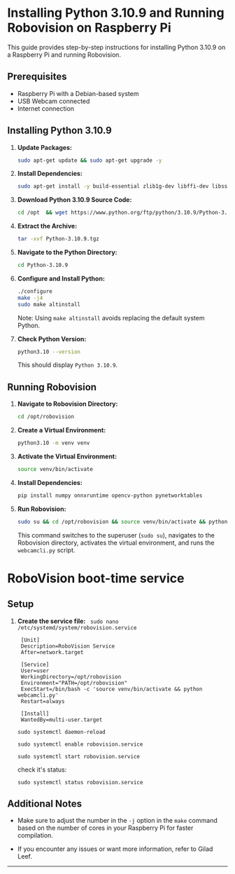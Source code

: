 # Installing Python 3.10.9 and Running Robovision on Raspberry Pi

This guide provides step-by-step instructions for installing Python 3.10.9 on a Raspberry Pi and running Robovision.

## Prerequisites

- Raspberry Pi with a Debian-based system
- USB Webcam connected
- Internet connection

## Installing Python 3.10.9

1. **Update Packages:**

    ```bash
    sudo apt-get update && sudo apt-get upgrade -y
    ```

2. **Install Dependencies:**

    ```bash
    sudo apt-get install -y build-essential zlib1g-dev libffi-dev libssl-dev libncurses5-dev libsqlite3-dev libreadline-dev libbz2-dev liblzma-dev libgdbm-dev tk-dev libdb-dev libpcap-dev libgl1-mesa-glx
    ```

3. **Download Python 3.10.9 Source Code:**

    ```bash
    cd /opt  && wget https://www.python.org/ftp/python/3.10.9/Python-3.10.9.tgz
    ```

4. **Extract the Archive:**

    ```bash
    tar -xvf Python-3.10.9.tgz
    ```

5. **Navigate to the Python Directory:**

    ```bash
    cd Python-3.10.9
    ```

6. **Configure and Install Python:**

    ```bash
    ./configure
    make -j4
    sudo make altinstall
    ```

   Note: Using `make altinstall` avoids replacing the default system Python.

7. **Check Python Version:**

    ```bash
    python3.10 --version
    ```

   This should display `Python 3.10.9`.

## Running Robovision

1. **Navigate to Robovision Directory:**

    ```bash
    cd /opt/robovision
    ```

2. **Create a Virtual Environment:**

    ```bash
    python3.10 -m venv venv
    ```

3. **Activate the Virtual Environment:**

    ```bash
    source venv/bin/activate
    ```

4. **Install Dependencies:**

    ```bash
    pip install numpy onnxruntime opencv-python pynetworktables
    ```

5. **Run Robovision:**

    ```bash
    sudo su && cd /opt/robovision && source venv/bin/activate && python3.10 webcamcli.py
    ```

   This command switches to the superuser (`sudo su`), navigates to the Robovision directory, activates the virtual environment, and runs the `webcamcli.py` script.
# RoboVision boot-time service

## Setup

1. **Create the service file:**
   `
   sudo nano /etc/systemd/system/robovision.service`
   ```
    [Unit]
    Description=RoboVision Service
    After=network.target
    
    [Service]
    User=user
    WorkingDirectory=/opt/robovision
    Environment="PATH=/opt/robovision"
    ExecStart=/bin/bash -c 'source venv/bin/activate && python webcamcli.py'
    Restart=always
    
    [Install]
    WantedBy=multi-user.target

   ```
   `sudo systemctl daemon-reload`
   
   `sudo systemctl enable robovision.service`
   
   `sudo systemctl start robovision.service`
   

   check it's status:
   
   `sudo systemctl status robovision.service`
   
## Additional Notes

- Make sure to adjust the number in the `-j` option in the `make` command based on the number of cores in your Raspberry Pi for faster compilation.

- If you encounter any issues or want more information, refer to Gilad Leef.
---  
